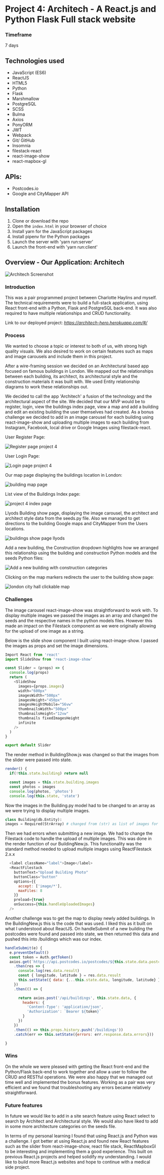 # Project 4: Architech -  A React.js and Python Flask Full stack website

### Timeframe
7 days

## Technologies used
* JavaScript (ES6)
* ReactJS
* HTML5
* Python
* Flask
* Marshmallow
* PostgreSQL
* SCSS
* Bulma
* Axios
* PonyORM
* JWT
* Webpack
* Git/ GitHub
* Insomnia
* filestack-react
* react-image-show
* react-mapbox-gl


## APIs:
* Postcodes.io
* Google and CityMapper API


## Installation
1. Clone or download the repo
2. Open the `index.html` in your browser of choice
3. Install yarn for the JavaScript packages
4. Install pipenv for the Python packages
5. Launch the server with 'yarn run:server'
6. Launch the front-end with 'yarn run:client'

## Overview - Our Application: Architech

![Architech Screenshot](https://user-images.githubusercontent.com/43292507/59630903-67623500-913e-11e9-9408-4cc661f85a49.jpg)

### Introduction

This was a pair programmed project between Charlotte Haylins and myself. The technical requirements were to build a full-stack application, using React front-end with a Python, Flask and PostgreSQL back-end. It was also required to have multiple relationships and CRUD functionality.

Link to our deployed project:
_https://architech-hero.herokuapp.com/#/_

### Process

We wanted to choose a topic or interest to both of us, with strong high quality visuals. We also desired to work on certain features such as maps and image carousels and include them in this project.

After a wire-framing session we decided on an Architectural based app focused on famous buildings in London. We mapped out the relationships between each building, its architect, its architectural style and the construction materials it was built with. We used Entity relationship diagrams to work these relationships out.

We decided to call the app 'Architech' a fusion of the technology and the architectural aspect of the site. We decided that our MVP would be to register, login, view the buildings index page, view a map and add a building and edit an existing building the user themselves had created. As a bonus challenge we decided to add in an image carousel for each building using react-image-show and uploading multiple images to each building from Instagram, Facebook, local drive or Google Images using filestack-react.  

User Register Page:

![Register page project 4](https://user-images.githubusercontent.com/43292507/59631442-b8265d80-913f-11e9-84ae-319b7d45243e.jpg)

User Login Page:

![Login page project 4](https://user-images.githubusercontent.com/43292507/59631629-3682ff80-9140-11e9-8ffc-f896c987e295.png)


Our map page displaying the buildings location in London:

![building map page](https://user-images.githubusercontent.com/43292507/59631048-c6c04500-913e-11e9-98be-8581789a25d9.jpg)

List view of the Buildings Index page:

![project 4 index page](https://user-images.githubusercontent.com/43292507/59631911-e9535d80-9140-11e9-9513-0138697e2425.jpg)

Llyods Building show page, displaying the image carousel, the architect and architect style data from the seeds.py file. Also we managed to get directions to the building Google maps and CityMapper from the Users locations.

![buildings show page llyods](https://user-images.githubusercontent.com/43292507/59632221-9d54e880-9141-11e9-9c4a-0b035cc14d51.jpg)


Add a new building, the Construction dropdown highlights how we arranged this relationship using the building and construction Python models and the seeds Python files:

![Add a new building with construction categories](https://user-images.githubusercontent.com/43292507/59632813-fe30f080-9142-11e9-95f8-13cf1e7441b2.jpg)

Clicking on the map markers redirects the user to the building show page:

![london city hall clickable map](https://user-images.githubusercontent.com/43292507/59633201-e017c000-9143-11e9-8187-ef3a486c814d.jpg)


### Challenges

 The image carousel react-image-show was straightforward to work with. To display multiple images we passed the images as an array and changed the seeds and the respective names in the python models files. However this made an impact on the Filestack component as we were originally allowing for the upload of one image as a string.

 Below is the slide show component I built using react-image-show. I passed the images as props and set the image dimensions.

```JavaScript
Import React from 'react'
import SlideShow from 'react-image-show'

const Slider = (props) => {
  console.log(props)
  return (
    <SlideShow
      images={props.images}
      width="600px"
      imagesWidth="500px"
      imagesHeight="450px"
      imagesHeightMobile="56vw"
      thumbnailsWidth="500px"
      thumbnailsHeight="12vw"
      thumbnails fixedImagesHeight
      infinite
    />
  )
}

export default Slider
```

The render method in BuildingShow.js was changed so that the images from the slider were passed into state.

```JavaScript
render() {
  if(!this.state.building) return null

  const images = this.state.building.images
  const photos = images
  console.log(photos, 'photos')
  console.log(this.state, 'state')
```


 Now  the images in the Building.py model had to be changed to an array as we were trying to display multiple images.
```Python
class Building(db.Entity):
images = Required(StrArray) # changed from (str) as list of images for carousel

```

Then we had errors when submitting a new image. We had to change the Filestack code to handle the upload of multiple images. This was done in the render function of our BuildingNew.js. This functionality was the standard method needed to upload multiple images using ReactFilestack 2.x.x

```JavaScript
  <label className="label">Image</label>
  <ReactFilestack
    buttonText="Upload Building Photo"
    buttonClass="button"
    options={{
      accept: ['image/*'],
      maxFiles: 8
    }}
    preload={true}
    onSuccess={this.handleUploadedImages}
  />

```

 Another challenge was to get the map to display newly added buildings. In the BuildingNew.js this is the code that was used. I liked this as it built on what I understood about ReactJS. On handleSubmit of a new building the postcodes were found and passed into state, we then returned this data and pushed this into /buildings which was our index.

 ```JavaScript
 handleSubmit(e) {
   e.preventDefault()
   const token = Auth.getToken()
   axios.get(`https://api.postcodes.io/postcodes/${this.state.data.postcode}`)
     .then(res => {
       console.log(res.data.result)
       const { longitude, latitude } = res.data.result
       this.setState({ data: {...this.state.data, longitude, latitude} })
     })
     .then(() => {

       return axios.post('/api/buildings', this.state.data, {
         headers: {
           'Content-Type': 'application/json',
           'Authorization': `Bearer ${token}`
         }
       })
     })
     .then(() => this.props.history.push('/buildings'))
     .catch(err => this.setState({errors: err.response.data.errors}))

 }

 ```


### Wins

 On the whole we were pleased with getting the React front-end and the Python/Flask back-end to work together and allow a user to follow the CRUD and RESTful operations. We were also happy that we managed out time well and implemented the bonus features. Working as a pair was very efficient and we found that troubleshooting any errors became relatively straightforward.


### Future features

In future we would like to add in a site search feature using React select to search by Architect and Architectural style. We would also have liked to add in some more architecture categories on the seeds file.


In terms of my personal learning I found that using React.js and Python was a challenge. I got better at using React.js and found new React features such as the slider from react-image-show, react file stack, ReactMapboxGl to be interesting and implementing them a good experience. This built on previous React.js projects and helped solidify my understanding. I would like to build more React.js websites and hope to continue with a medical side project.
